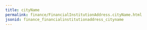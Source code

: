```yaml
---
title: cityName
permalink: finance/FinancialInstitutionAddress.cityName.html
jsonid: finance_financialinstitutionaddress_cityname
---
```

